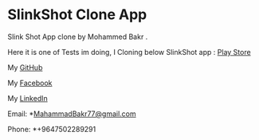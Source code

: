 # SlinkShot Clone App

Slink Shot App clone by Mohammed Bakr .

Here it is one of Tests im doing, I Cloning below SlinkShot app :
[Play Store](https://play.google.com/store/apps/details?id=com.slinkshot&hl=en&gl=US)


My [GitHub](https://github.com/mahammadbakr)

My [Facebook](https://facebook.com/mahammad.bakr)

My [LinkedIn](https://www.linkedin.com/in/mohammedbakr77/)

Email: *MahammadBakr77@gmail.com

Phone: *+9647502289291
